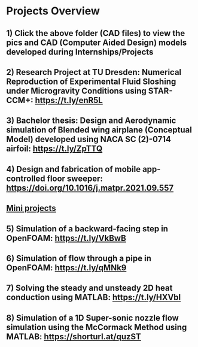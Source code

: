 # Projects Overview

## 1) Click the above folder (CAD files) to view the pics and CAD (Computer Aided Design) models developed during Internships/Projects

## 2) Research Project at TU Dresden: Numerical Reproduction of Experimental Fluid Sloshing under Microgravity Conditions using STAR-CCM+: https://t.ly/enR5L
## 3) Bachelor thesis: Design and Aerodynamic simulation of Blended wing airplane (Conceptual Model) developed using NACA SC (2)-0714 airfoil: https://t.ly/ZpTTQ
## 4) Design and fabrication of mobile app-controlled floor sweeper: https://doi.org/10.1016/j.matpr.2021.09.557

## <ins>Mini projects</ins>
## 5) Simulation of a backward-facing step in OpenFOAM: https://t.ly/VkBwB
## 6) Simulation of flow through a pipe in OpenFOAM: https://t.ly/qMNk9
## 7) Solving the steady and unsteady 2D heat conduction using MATLAB: https://t.ly/HXVbI
## 8) Simulation of a 1D Super-sonic nozzle flow simulation using the McCormack Method using MATLAB: https://shorturl.at/quzST

